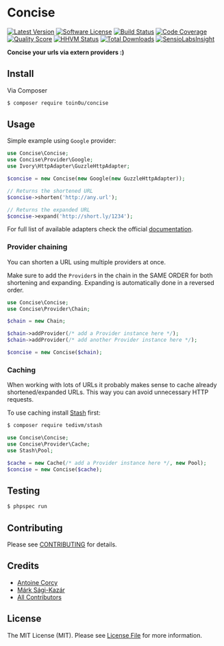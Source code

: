 # Concise

[![Latest Version](https://img.shields.io/github/release/toin0u/concise.svg?style=flat-square)](https://github.com/toin0u/concise/releases)
[![Software License](https://img.shields.io/badge/license-MIT-brightgreen.svg?style=flat-square)](LICENSE)
[![Build Status](https://img.shields.io/travis/toin0u/concise/develop.svg?style=flat-square)](https://travis-ci.org/toin0u/concise)
[![Code Coverage](https://img.shields.io/scrutinizer/coverage/g/toin0u/concise.svg?style=flat-square)](https://scrutinizer-ci.com/g/toin0u/concise)
[![Quality Score](https://img.shields.io/scrutinizer/g/toin0u/concise.svg?style=flat-square)](https://scrutinizer-ci.com/g/toin0u/concise)
[![HHVM Status](https://img.shields.io/hhvm/toin0u/concise.svg?style=flat-square)](http://hhvm.h4cc.de/package/toin0u/concise)
[![Total Downloads](https://img.shields.io/packagist/dt/toin0u/concise.svg?style=flat-square)](https://packagist.org/packages/toin0u/concise)
[![SensioLabsInsight](https://insight.sensiolabs.com/projects/2344d739-b954-4c9b-ae14-18bf9f095d7e/mini.png)](https://insight.sensiolabs.com/projects/2344d739-b954-4c9b-ae14-18bf9f095d7e)

**Concise your urls via extern providers :)**

## Install

Via Composer

``` bash
$ composer require toin0u/concise
```


## Usage

Simple example using `Google` provider:

``` php
use Concise\Concise;
use Concise\Provider\Google;
use Ivory\HttpAdapter\GuzzleHttpAdapter;

$concise = new Concise(new Google(new GuzzleHttpAdapter));

// Returns the shortened URL
$concise->shorten('http://any.url');

// Returns the expanded URL
$concise->expand('http://short.ly/1234');
```

For full list of available adapters check the official [documentation](https://github.com/egeloen/ivory-http-adapter/blob/master/doc/adapters.md).


### Provider chaining

You can shorten a URL using multiple providers at once.

Make sure to add the `Provider`s in the chain in the SAME ORDER for both shortening and expanding. Expanding is automatically done in a reversed order.

``` php
use Concise\Concise;
use Concise\Provider\Chain;

$chain = new Chain;

$chain->addProvider(/* add a Provider instance here */);
$chain->addProvider(/* add another Provider instance here */);

$concise = new Concise($chain);
```


### Caching

When working with lots of URLs it probably makes sense to cache already shortened/expanded URLs. This way you can avoid unnecessary HTTP requests.

To use caching install [Stash](http://www.stashphp.com/) first:

``` bash
$ composer require tedivm/stash
```


``` php
use Concise\Concise;
use Concise\Provider\Cache;
use Stash\Pool;

$cache = new Cache(/* add a Provider instance here */, new Pool);
$concise = new Concise($cache);
```


## Testing

``` bash
$ phpspec run
```


## Contributing

Please see [CONTRIBUTING](CONTRIBUTING.md) for details.


## Credits

- [Antoine Corcy](https://github.com/toin0u)
- [Márk Sági-Kazár](https://github.com/sagikazarmark)
- [All Contributors](https://github.com/toin0u/concise/contributors)


## License

The MIT License (MIT). Please see [License File](LICENSE) for more information.
